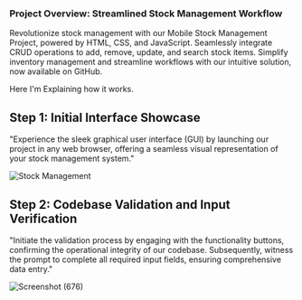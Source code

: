 ### Project Overview: Streamlined Stock Management Workflow
Revolutionize stock management with our Mobile Stock Management Project, powered by HTML, CSS, and JavaScript. Seamlessly integrate CRUD operations to add, remove, update, and search stock items. Simplify inventory management and streamline workflows with our intuitive solution, now available on GitHub.


Here I'm Explaining how it works.

## Step 1: Initial Interface Showcase

"Experience the sleek graphical user interface (GUI) by launching our project in any web browser, offering a seamless visual representation of your stock management system."

![Stock Management](https://github.com/singhshivaa/MOBILE_STOCK_MANAGEMENT/assets/160582204/685dc07c-c441-48c9-8935-f8d067e3231b)


## Step 2: Codebase Validation and Input Verification

"Initiate the validation process by engaging with the functionality buttons, confirming the operational integrity of our codebase. Subsequently, witness the prompt to complete all required input fields, ensuring comprehensive data entry."

![Screenshot (676)](https://github.com/singhshivaa/MOBILE_STOCK_MANAGEMENT/assets/160582204/301bf98a-f84b-498d-b541-2da90ec31e6e)
